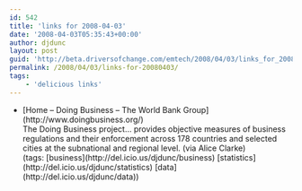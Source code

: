 ```yaml
---
id: 542
title: 'links for 2008-04-03'
date: '2008-04-03T05:35:43+00:00'
author: djdunc
layout: post
guid: 'http://beta.driversofchange.com/emtech/2008/04/03/links_for_20080403/'
permalink: /2008/04/03/links-for-20080403/
tags:
    - 'delicious links'
---
```


- <div class="delicious-link">[Home – Doing Business – The World Bank Group](http://www.doingbusiness.org/)</div><div class="delicious-extended">The Doing Business project… provides objective measures of business regulations and their enforcement across 178 countries and selected cities at the subnational and regional level. (via Alice Clarke)
    
    </div><div class="delicious-tags">(tags: [business](http://del.icio.us/djdunc/business) [statistics](http://del.icio.us/djdunc/statistics) [data](http://del.icio.us/djdunc/data))</div>